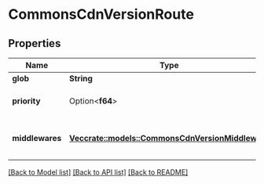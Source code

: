 # CommonsCdnVersionRoute

## Properties

Name | Type | Description | Notes
------------ | ------------- | ------------- | -------------
**glob** | **String** |  | 
**priority** | Option<**f64**> | Unsigned 32 bit integer. | [optional]
**middlewares** | [**Vec<crate::models::CommonsCdnVersionMiddleware>**](CommonsCdnVersionMiddleware.md) | Multiple CDN version middleware. | 

[[Back to Model list]](../README.md#documentation-for-models) [[Back to API list]](../README.md#documentation-for-api-endpoints) [[Back to README]](../README.md)


